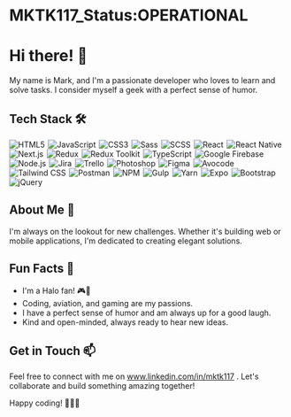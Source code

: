 # MKTK117_Status:OPERATIONAL

# Hi there! 👋

My name is Mark, and I'm a passionate developer who loves to learn and solve tasks. I consider myself a geek with a perfect sense of humor.

## Tech Stack 🛠️

<p align="left">
  <img src="https://img.shields.io/badge/HTML5-E34F26?logo=html5&logoColor=white&style=flat-square&logoWidth=40" alt="HTML5" style="margin-right: 2px;">
  <img src="https://img.shields.io/badge/JavaScript-F7DF1E?logo=javascript&logoColor=black&style=flat-square&logoWidth=40" alt="JavaScript" style="margin-right: 2px;">
  <img src="https://img.shields.io/badge/CSS3-1572B6?logo=css3&logoColor=white&style=flat-square&logoWidth=40" alt="CSS3" style="margin-right: 2px;">
  <img src="https://img.shields.io/badge/Sass-CC6699?logo=sass&logoColor=white&style=flat-square&logoWidth=40" alt="Sass" style="margin-right: 2px;">
  <img src="https://img.shields.io/badge/SCSS-CC6699?logo=sass&logoColor=white&style=flat-square&logoWidth=40" alt="SCSS" style="margin-right: 2px;">
  <img src="https://img.shields.io/badge/React-61DAFB?logo=react&logoColor=white&style=flat-square&logoWidth=40" alt="React" style="margin-right: 2px;">
  <img src="https://img.shields.io/badge/React_Native-61DAFB?logo=react&logoColor=white&style=flat-square&logoWidth=40" alt="React Native" style="margin-right: 2px;">
  <img src="https://img.shields.io/badge/Next.js-000000?logo=next.js&logoColor=white&style=flat-square&logoWidth=40" alt="Next.js" style="margin-right: 2px;">
  <img src="https://img.shields.io/badge/Redux-764ABC?logo=redux&logoColor=white&style=flat-square&logoWidth=40" alt="Redux" style="margin-right: 2px;">
  <img src="https://img.shields.io/badge/Redux_Toolkit-764ABC?logo=redux&logoColor=white&style=flat-square&logoWidth=40" alt="Redux Toolkit" style="margin-right: 2px;">
  <img src="https://img.shields.io/badge/TypeScript-3178C6?logo=typescript&logoColor=white&style=flat-square&logoWidth=40" alt="TypeScript" style="margin-right: 2px;">
  <img src="https://img.shields.io/badge/Firebase-FFCA28?logo=firebase&logoColor=black&style=flat-square&logoWidth=40" alt="Google Firebase" style="margin-right: 2px;">
  <img src="https://img.shields.io/badge/Node.js-43853D?logo=node.js&logoColor=white&style=flat-square&logoWidth=40" alt="Node.js" style="margin-right: 2px;">
  <img src="https://img.shields.io/badge/Jira-0052CC?logo=jira&logoColor=white&style=flat-square&logoWidth=40" alt="Jira" style="margin-right: 2px;">
  <img src="https://img.shields.io/badge/Trello-0079BF?logo=trello&logoColor=white&style=flat-square&logoWidth=40" alt="Trello" style="margin-right: 2px;">
  <img src="https://img.shields.io/badge/Photoshop-31A8FF?logo=adobe-photoshop&logoColor=white&style=flat-square&logoWidth=40" alt="Photoshop" style="margin-right: 2px;">
  <img src="https://img.shields.io/badge/Figma-F24E1E?logo=figma&logoColor=white&style=flat-square&logoWidth=40" alt="Figma" style="margin-right: 2px;">
  <img src="https://img.shields.io/badge/Avocode-0061F2?logo=avocode&logoColor=white&style=flat-square&logoWidth=40" alt="Avocode" style="margin-right: 2px;">
  <img src="https://img.shields.io/badge/Tailwind_CSS-38B2AC?logo=tailwind-css&logoColor=white&style=flat-square&logoWidth=40" alt="Tailwind CSS" style="margin-right: 2px;">
  <img src="https://img.shields.io/badge/Postman-FF6C37?logo=postman&logoColor=white&style=flat-square&logoWidth=40" alt="Postman" style="margin-right: 2px;">
  <img src="https://img.shields.io/badge/NPM-CB3837?logo=npm&logoColor=white&style=flat-square&logoWidth=40" alt="NPM" style="margin-right: 2px;">
  <img src="https://img.shields.io/badge/Gulp-CF4647?logo=gulp&logoColor=white&style=flat-square&logoWidth=40" alt="Gulp" style="margin-right: 2px;">
  <img src="https://img.shields.io/badge/Yarn-2C8EBB?logo=yarn&logoColor=white&style=flat-square&logoWidth=40" alt="Yarn" style="margin-right: 2px;">
  <img src="https://img.shields.io/badge/Expo-000020?logo=expo&logoColor=white&style=flat-square&logoWidth=40" alt="Expo" style="margin-right: 2px;">
  <img src="https://img.shields.io/badge/Bootstrap-563D7C?logo=bootstrap&logoColor=white&style=flat-square&logoWidth=40" alt="Bootstrap" style="margin-right: 2px;">
  <img src="https://img.shields.io/badge/jQuery-0769AD?logo=jquery&logoColor=white&style=flat-square&logoWidth=40" alt="jQuery" style="margin-right: 2px;">
</p>




## About Me 💼

I'm always on the lookout for new challenges. Whether it's building web or mobile applications, I'm dedicated to creating elegant solutions.

## Fun Facts 🚀

- I'm a Halo fan! 🎮🔫
- Coding, aviation, and gaming are my passions.
- I have a perfect sense of humor and am always up for a good laugh.
- Kind and open-minded, always ready to hear new ideas.

## Get in Touch 📫

Feel free to connect with me on www.linkedin.com/in/mktk117 . Let's collaborate and build something amazing together!

Happy coding! 👩‍💻🚀







